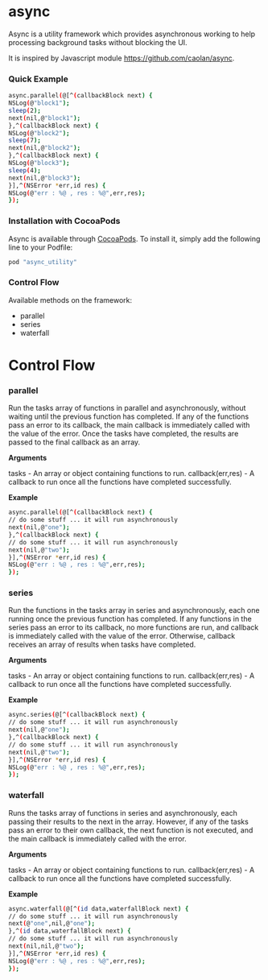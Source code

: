 # async

Async is a utility framework which provides asynchronous working to help processing background tasks without blocking the UI.

It is inspired by Javascript module https://github.com/caolan/async.

### Quick Example ###

```sh
async.parallel(@[^(callbackBlock next) {
NSLog(@"block1");
sleep(2);
next(nil,@"block1");
},^(callbackBlock next) {
NSLog(@"block2");
sleep(7);
next(nil,@"block2");
},^(callbackBlock next) {
NSLog(@"block3");
sleep(4);
next(nil,@"block3");
}],^(NSError *err,id res) {
NSLog(@"err : %@ , res : %@",err,res);
});
```

### Installation with CocoaPods ###

Async is available through [CocoaPods](http://cocoapods.org). To install
it, simply add the following line to your Podfile:

```sh
pod "async_utility"
```

### Control Flow ###

Available methods on the framework:
* parallel
* series
* waterfall

# Control Flow

### parallel ###

Run the tasks array of functions in parallel and asynchronously, without waiting until the previous function has completed. If any of the functions pass an error to its callback, the main callback is immediately called with the value of the error. Once the tasks have completed, the results are passed to the final callback as an array.

**Arguments**

tasks - An array or object containing functions to run.
callback(err,res) - A callback to run once all the functions have completed successfully.

**Example**

```sh
async.parallel(@[^(callbackBlock next) {
// do some stuff ... it will run asynchronously
next(nil,@"one");
},^(callbackBlock next) {
// do some stuff ... it will run asynchronously
next(nil,@"two");
}],^(NSError *err,id res) {
NSLog(@"err : %@ , res : %@",err,res);
});
```

### series ###

Run the functions in the tasks array in series and asynchronously, each one running once the previous function has completed. If any functions in the series pass an error to its callback, no more functions are run, and callback is immediately called with the value of the error. Otherwise, callback receives an array of results when tasks have completed.

**Arguments**

tasks - An array or object containing functions to run.
callback(err,res) - A callback to run once all the functions have completed successfully.

**Example**

```sh
async.series(@[^(callbackBlock next) {
// do some stuff ... it will run asynchronously
next(nil,@"one");
},^(callbackBlock next) {
// do some stuff ... it will run asynchronously
next(nil,@"two");
}],^(NSError *err,id res) {
NSLog(@"err : %@ , res : %@",err,res);
});
```

### waterfall ###

Runs the tasks array of functions in series and asynchronously, each passing their results to the next in the array. However, if any of the tasks pass an error to their own callback, the next function is not executed,
and the main callback is immediately called with the error.

**Arguments**

tasks - An array or object containing functions to run.
callback(err,res) - A callback to run once all the functions have completed successfully.

**Example**

```sh
async.waterfall(@[^(id data,waterfallBlock next) {
// do some stuff ... it will run asynchronously
next(@"one",nil,@"one");
},^(id data,waterfallBlock next) {
// do some stuff ... it will run asynchronously
next(nil,nil,@"two");
}],^(NSError *err,id res) {
NSLog(@"err : %@ , res : %@",err,res);
});
```
